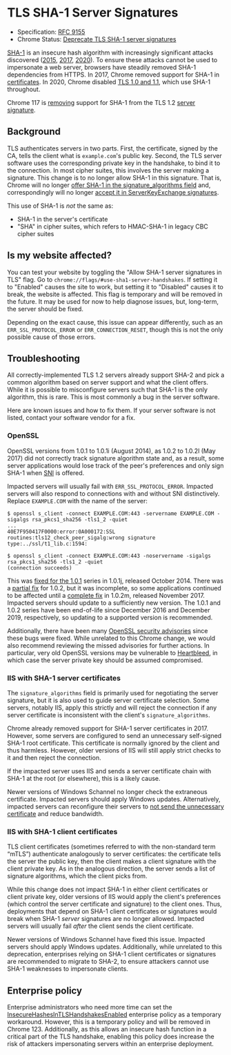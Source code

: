 # TLS SHA-1 Server Signatures

* Specification: [RFC 9155](https://www.rfc-editor.org/rfc/rfc9155.html)
* Chrome Status: [Deprecate TLS SHA-1 server signatures](https://chromestatus.com/feature/4832850040324096)

[SHA-1](https://www.nist.gov/news-events/news/2022/12/nist-retires-sha-1-cryptographic-algorithm) is an insecure hash algorithm with increasingly significant attacks discovered ([2015](https://en.wikipedia.org/wiki/SHA-1#The_SHAppening), [2017](https://shattered.io/), [2020](https://sha-mbles.github.io/)). To ensure these attacks cannot be used to impersonate a web server, browsers have steadily removed SHA-1 dependencies from HTTPS. In 2017, Chrome removed support for SHA-1 in [certificates](https://www.chromium.org/Home/chromium-security/education/tls/sha-1). In 2020, Chrome disabled [TLS 1.0 and 1.1](https://www.chromestatus.com/feature/5759116003770368), which use SHA-1 throughout.

Chrome 117 is [removing](https://chromestatus.com/feature/4832850040324096) support for SHA-1 from the TLS 1.2 [server signature](https://www.rfc-editor.org/rfc/rfc9155.html).


## Background

TLS authenticates servers in two parts. First, the certificate, signed by the CA, tells the client what is `example.com`'s public key. Second, the TLS server software uses the corresponding private key in the handshake, to bind it to the connection. In most cipher suites, this involves the server making a signature. This change is to no longer allow SHA-1 in this signature. That is, Chrome will no longer [offer SHA-1 in the signature\_algorithms field](https://www.rfc-editor.org/rfc/rfc9155.html) and, correspondingly will no longer [accept it in ServerKeyExchange signatures](https://www.rfc-editor.org/rfc/rfc9155.html#section-4).

This use of SHA-1 is _not_ the same as:

*   SHA-1 in the server's certificate
*   "SHA" in cipher suites, which refers to HMAC-SHA-1 in legacy CBC cipher suites


## Is my website affected?

You can test your website by toggling the "Allow SHA-1 server signatures in TLS" flag. Go to `chrome://flags/#use-sha1-server-handshakes`. If setting it to "Enabled" causes the site to work, but setting it to "Disabled" causes it to break, the website is affected. This flag is temporary and will be removed in the future. It may be used for now to help diagnose issues, but, long-term, the server should be fixed.

Depending on the exact cause, this issue can appear differently, such as an `ERR_SSL_PROTOCOL_ERROR` or `ERR_CONNECTION_RESET`, though this is not the only possible cause of those errors.


## Troubleshooting

All correctly-implemented TLS 1.2 servers already support SHA-2 and pick a common algorithm based on server support and what the client offers. While it is possible to misconfigure servers such that SHA-1 is the only algorithm, this is rare. This is most commonly a bug in the server software.

Here are known issues and how to fix them. If your server software is not listed, contact your software vendor for a fix.


### OpenSSL

OpenSSL versions from 1.0.1 to 1.0.1i (August 2014), as 1.0.2 to 1.0.2l (May 2017) did not correctly track signature algorithm state and, as a result, some server applications would lose track of the peer's preferences and only sign SHA-1 when [SNI](https://en.wikipedia.org/wiki/Server_Name_Indication) is offered.

Impacted servers will usually fail with `ERR_SSL_PROTOCOL_ERROR`. Impacted servers will also respond to connections with and without SNI distinctively. Replace `EXAMPLE.COM` with the name of the server:


```
$ openssl s_client -connect EXAMPLE.COM:443 -servername EXAMPLE.COM -sigalgs rsa_pkcs1_sha256 -tls1_2 -quiet
...
40E7F950417F0000:error:0A000172:SSL routines:tls12_check_peer_sigalg:wrong signature type:../ssl/t1_lib.c:1594:

$ openssl s_client -connect EXAMPLE.COM:443 -noservername -sigalgs rsa_pkcs1_sha256 -tls1_2 -quiet
(connection succeeds)
```


This was [fixed for the 1.0.1](https://github.com/openssl/openssl/commit/4e05aedbcab7f7f83a887e952ebdcc5d4f2291e4) series in 1.0.1j, released October 2014. There was a [partial fix](https://github.com/openssl/openssl/commit/1ce95f19601bbc6bfd24092c76c8f8105124e857) for 1.0.2, but it was incomplete, so some applications continued to be affected until a [complete fix](https://github.com/openssl/openssl/pull/4577) in 1.0.2m, released November 2017. Impacted servers should update to a sufficiently new version. The 1.0.1 and 1.0.2 series have been end-of-life since December 2016 and December 2019, respectively, so updating to a supported version is recommended.

Additionally, there have been many [OpenSSL security advisories](https://www.openssl.org/news/vulnerabilities.html) since these bugs were fixed. While unrelated to this Chrome change, we would also recommend reviewing the missed advisories for further actions. In particular, very old OpenSSL versions may be vulnerable to [Heartbleed](https://heartbleed.com/), in which case the server private key should be assumed compromised.


### IIS with SHA-1 server certificates

The `signature_algorithms` field is primarily used for negotiating the server signature, but it is also used to guide server certificate selection. Some servers, notably IIS, apply this strictly and will reject the connection if any server certificate is inconsistent with the client's `signature_algorithms`.

Chrome already removed support for SHA-1 server certificates in 2017. However, some servers are configured to send an unnecessary self-signed SHA-1 root certificate. This certificate is normally ignored by the client and thus harmless. However, older versions of IIS will still apply strict checks to it and then reject the connection.

If the impacted server uses IIS and sends a server certificate chain with SHA-1 at the root (or elsewhere), this is a likely cause.

Newer versions of Windows Schannel no longer check the extraneous certificate. Impacted servers should apply Windows updates. Alternatively, impacted servers can reconfigure their servers to [not send the unnecessary certificate](https://www.rfc-editor.org/rfc/rfc5246.html#section-7.4.2) and reduce bandwidth.


### IIS with SHA-1 client certificates

TLS client certificates (sometimes referred to with the non-standard term “mTLS”) authenticate analogously to server certificates: the certificate tells the server the public key, then the client makes a client signature with the client private key. As in the analogous direction, the server sends a list of signature algorithms, which the client picks from.

While this change does not impact SHA-1 in either client certificates or client private key, older versions of IIS would apply the client's preferences (which control the server certificate and signature) to the client ones. Thus, deployments that depend on SHA-1 client certificates or signatures would break when SHA-1 _server_ signatures are no longer allowed. Impacted servers will usually fail _after_ the client sends the client certificate.

Newer versions of Windows Schannel have fixed this issue. Impacted servers should apply Windows updates. Additionally, while unrelated to this deprecation, enterprises relying on SHA-1 client certificates or signatures are recommended to migrate to SHA-2, to ensure attackers cannot use SHA-1 weaknesses to impersonate clients.


## Enterprise policy

Enterprise administrators who need more time can set the [InsecureHashesInTLSHandshakesEnabled](https://chromeenterprise.google/policies/#InsecureHashesInTLSHandshakesEnabled) enterprise policy as a temporary workaround. However, this is a temporary policy and will be removed in Chrome 123. Additionally, as this allows an insecure hash function in a critical part of the TLS handshake, enabling this policy does increase the risk of attackers impersonating servers within an enterprise deployment.
